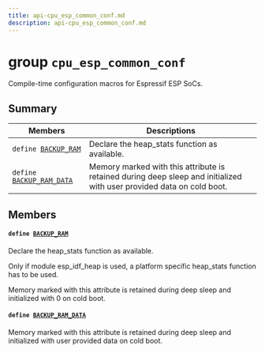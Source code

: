 ```yaml
---
title: api-cpu_esp_common_conf.md
description: api-cpu_esp_common_conf.md
---
```

# group `cpu_esp_common_conf` 

Compile-time configuration macros for Espressif ESP SoCs.

## Summary

 Members                        | Descriptions                                
--------------------------------|---------------------------------------------
`define `[`BACKUP_RAM`](#group__cpu__esp__common__conf_1gab3e53fc2b7ac293e19fe87f0ccb7d965)            | Declare the heap_stats function as available.
`define `[`BACKUP_RAM_DATA`](#group__cpu__esp__common__conf_1ga7f9a86c28cdefe6db17ef616dac69d97)            | Memory marked with this attribute is retained during deep sleep and initialized with user provided data on cold boot.

## Members

#### `define `[`BACKUP_RAM`](#group__cpu__esp__common__conf_1gab3e53fc2b7ac293e19fe87f0ccb7d965) 

Declare the heap_stats function as available.

Only if module esp_idf_heap is used, a platform specific heap_stats function has to be used.

Memory marked with this attribute is retained during deep sleep and initialized with 0 on cold boot.

#### `define `[`BACKUP_RAM_DATA`](#group__cpu__esp__common__conf_1ga7f9a86c28cdefe6db17ef616dac69d97) 

Memory marked with this attribute is retained during deep sleep and initialized with user provided data on cold boot.

